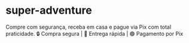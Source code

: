 # super-adventure
Compre com segurança, receba em casa e pague via Pix com total praticidade.  🔒 Compra segura | 🚚 Entrega rápida | 🟢 Pagamento por Pix
